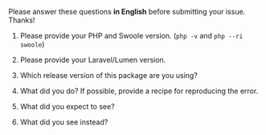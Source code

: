 Please answer these questions **in English** before submitting your issue. Thanks!

1. Please provide your PHP and Swoole version. (`php -v` and `php --ri swoole`)



2. Please provide your Laravel/Lumen version.



3. Which release version of this package are you using?



4. What did you do? If possible, provide a recipe for reproducing the error.



5. What did you expect to see?



6. What did you see instead?


